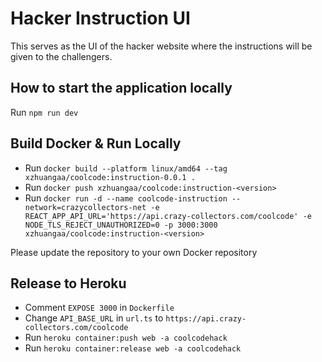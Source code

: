# Hacker Instruction UI
This serves as the UI of the hacker website where the instructions will be given to the challengers.

## How to start the application locally
Run `npm run dev`

## Build Docker & Run Locally
- Run `docker build --platform linux/amd64 --tag xzhuangaa/coolcode:instruction-0.0.1 .`
- Run `docker push xzhuangaa/coolcode:instruction-<version>`
- Run `docker run -d --name coolcode-instruction --network=crazycollectors-net -e REACT_APP_API_URL='https://api.crazy-collectors.com/coolcode' -e NODE_TLS_REJECT_UNAUTHORIZED=0 -p 3000:3000 xzhuangaa/coolcode:instruction-<version>`

Please update the repository to your own Docker repository

## Release to Heroku
- Comment `EXPOSE 3000` in `Dockerfile`
- Change `API_BASE_URL` in `url.ts` to `https://api.crazy-collectors.com/coolcode`
- Run `heroku container:push web -a coolcodehack`
- Run `heroku container:release web -a coolcodehack`